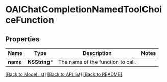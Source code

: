 # OAIChatCompletionNamedToolChoiceFunction

## Properties
Name | Type | Description | Notes
------------ | ------------- | ------------- | -------------
**name** | **NSString*** | The name of the function to call. | 

[[Back to Model list]](../README.md#documentation-for-models) [[Back to API list]](../README.md#documentation-for-api-endpoints) [[Back to README]](../README.md)


